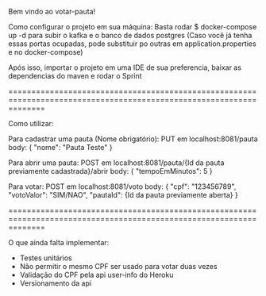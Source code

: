 Bem vindo ao votar-pauta!

Como configurar o projeto em sua máquina:
Basta rodar 
$ docker-compose up -d
para subir o kafka e o banco de dados postgres
(Caso você já tenha essas portas ocupadas, pode substituir po outras em application.properties e no docker-compose)

Após isso, importar o projeto em uma IDE de sua preferencia, baixar as dependencias do maven e rodar o Sprint


====================================================================================================================

Como utilizar:

Para cadastrar uma pauta (Nome obrigatório): 
PUT em localhost:8081/pauta
body: {
	"nome": "Pauta Teste"
}

Para abrir uma pauta: 
POST em localhost:8081/pauta/{Id da pauta previamente cadastrada}/abrir
body: {
	"tempoEmMinutos": 5
}

Para votar: 
POST em localhost:8081/voto
body: {
	"cpf": "123456789",
	"votoValor": "SIM/NAO",
	"pautaId": {Id da pauta previamente aberta}
}


====================================================================================================================

O que ainda falta implementar:
- Testes unitários
- Não permitir o mesmo CPF ser usado para votar duas vezes
- Validação do CPF pela api user-info do Heroku
- Versionamento da api